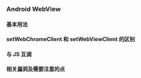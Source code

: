 ### Android WebView

#### 基本用法

#### setWebChromeClient 和 setWebViewClient 的区别

#### 与 JS 互调

#### 相关漏洞及需要注意的点